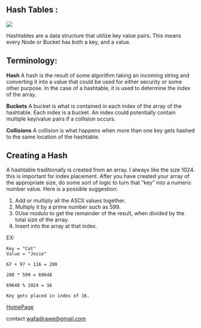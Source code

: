 ## Hash Tables :

![](https://upload.wikimedia.org/wikipedia/commons/thumb/7/7d/Hash_table_3_1_1_0_1_0_0_SP.svg/1200px-Hash_table_3_1_1_0_1_0_0_SP.svg.png)


Hashtables are a data structure that utilize key value pairs. This means every Node or Bucket has both a key, and a value.

## Terminology:

**Hash**
 A hash is the result of some algorithm taking an incoming string and converting it into a value that could be used for either security or some other purpose. In the case of a hashtable, it is used to determine the index of the array.


**Buckets**
 A bucket is what is contained in each index of the array of the hashtable. Each index is a bucket. An index could potentially contain multiple key/value pairs if a collision occurs.

**Collisions**
 A collision is what happens when more than one key gets hashed to the same location of the hashtable.


## Creating a Hash

A hashtable traditionally is created from an array. I always like the size 1024. this is important for index placement. After you have created your array of the appropriate size, do some sort of logic to turn that “key” into a numeric number value. Here is a possible suggestion:

1. Add or multiply all the ASCII values together.
2. Multiply it by a prime number such as 599.
3. 0Use modulo to get the remainder of the result, when divided by the total size of the array.
4. Insert into the array at that index.

EX: 

```
Key = "Cat"
Value = "Josie"

67 + 97 + 116 = 280

280 * 599 = 69648

69648 % 1024 = 16

Key gets placed in index of 16. 
```



[HomePage](https://wafaankoush99.github.io/Reading-Notes/READMEcode401.html)  


contact wafadirawe@gmail.com